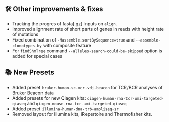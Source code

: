 ## 🛠️ Other improvements & fixes

- Tracking the progres of fasta[.gz] inputs on `align`.
- Improved alignment rate of short parts of genes in reads with height rate of mutations
- Fixed combination of `-Massemble.sortBySequence=true` and `--assemble-clonotypes-by` with composite feature
- For `findShmTree` command `--alleles-search-could-be-skipped` option is added for special cases

## 📚 New Presets

- Added preset `bruker-human-sc-xcr-vdj-beacon` for TCR/BCR analyses of Bruker Beacon data  
- Added presets for new Qiagen kits: `qiagen-human-rna-tcr-umi-targeted-qiaseq` and `qiagen-mouse-rna-tcr-umi-targeted-qiaseq`
- Added preset `illumina-human-dna-trb-ampliseq-sr`
- Removed layout for Illumina kits, iRepertoire and Thermofisher kits.
